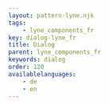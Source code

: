 ```yaml
---
layout: pattern-lyne.njk
tags: 
    - lyne_components_fr
key: dialog-lyne_fr
title: Dialog
parent: lyne_components_fr
keywords: dialog
order: 120
availablelanguages: 
    - de
    - en
---
```

